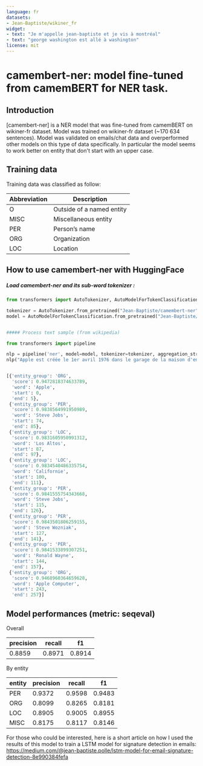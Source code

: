 ```yaml
---
language: fr
datasets:
- Jean-Baptiste/wikiner_fr
widget:
- text: "Je m'appelle jean-baptiste et je vis à montréal"
- text: "george washington est allé à washington"
license: mit
---
```


# camembert-ner: model fine-tuned from camemBERT for NER task.

## Introduction

[camembert-ner] is a NER model that was fine-tuned from camemBERT on wikiner-fr dataset.
Model was trained on wikiner-fr dataset (~170 634  sentences).
Model was validated on emails/chat data and overperformed other models on this type of data specifically. 
In particular the model seems to work better on entity that don't start with an upper case.

## Training data
Training data was classified as follow:

Abbreviation|Description
-|-
O |Outside of a named entity
MISC |Miscellaneous entity
PER |Person’s name
ORG |Organization
LOC |Location


## How to use camembert-ner with HuggingFace

##### Load camembert-ner and its sub-word tokenizer :

```python
from transformers import AutoTokenizer, AutoModelForTokenClassification

tokenizer = AutoTokenizer.from_pretrained("Jean-Baptiste/camembert-ner")
model = AutoModelForTokenClassification.from_pretrained("Jean-Baptiste/camembert-ner")


##### Process text sample (from wikipedia)

from transformers import pipeline

nlp = pipeline('ner', model=model, tokenizer=tokenizer, aggregation_strategy="simple")
nlp("Apple est créée le 1er avril 1976 dans le garage de la maison d'enfance de Steve Jobs à Los Altos en Californie par Steve Jobs, Steve Wozniak et Ronald Wayne14, puis constituée sous forme de société le 3 janvier 1977 à l'origine sous le nom d'Apple Computer, mais pour ses 30 ans et pour refléter la diversification de ses produits, le mot « computer » est retiré le 9 janvier 2015.")


[{'entity_group': 'ORG',
  'score': 0.9472818374633789,
  'word': 'Apple',
  'start': 0,
  'end': 5},
 {'entity_group': 'PER',
  'score': 0.9838564991950989,
  'word': 'Steve Jobs',
  'start': 74,
  'end': 85},
 {'entity_group': 'LOC',
  'score': 0.9831605950991312,
  'word': 'Los Altos',
  'start': 87,
  'end': 97},
 {'entity_group': 'LOC',
  'score': 0.9834540486335754,
  'word': 'Californie',
  'start': 100,
  'end': 111},
 {'entity_group': 'PER',
  'score': 0.9841555754343668,
  'word': 'Steve Jobs',
  'start': 115,
  'end': 126},
 {'entity_group': 'PER',
  'score': 0.9843501806259155,
  'word': 'Steve Wozniak',
  'start': 127,
  'end': 141},
 {'entity_group': 'PER',
  'score': 0.9841533899307251,
  'word': 'Ronald Wayne',
  'start': 144,
  'end': 157},
 {'entity_group': 'ORG',
  'score': 0.9468960364659628,
  'word': 'Apple Computer',
  'start': 243,
  'end': 257}]

```


## Model performances (metric: seqeval)

Overall

precision|recall|f1
-|-|-
0.8859|0.8971|0.8914

By entity

entity|precision|recall|f1
-|-|-|-
PER|0.9372|0.9598|0.9483 
ORG|0.8099|0.8265|0.8181
LOC|0.8905|0.9005|0.8955
MISC|0.8175|0.8117|0.8146




For those who could be interested, here is a short article on how I used the results of this model to train a LSTM model for signature detection in emails:
https://medium.com/@jean-baptiste.polle/lstm-model-for-email-signature-detection-8e990384fefa
